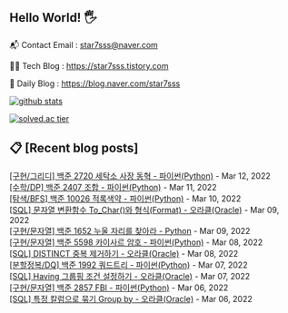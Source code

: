 ## Hello World! 🖐

📬 Contact Email : star7sss@naver.com

👨‍💻 Tech Blog : https://star7sss.tistory.com

🤪 Daily Blog : https://blog.naver.com/star7sss

[![github stats](https://github-readme-stats.vercel.app/api?username=jangThang&show_icons=true&hide_border=False)](https://star7sss.tistory.com)

[![solved.ac tier](http://mazassumnida.wtf/api/v2/generate_badge?boj=star7sss)](https://solved.ac/star7sss)

## 📋 [Recent blog posts]
[[구현/그리디] 백준 2720 세탁소 사장 동혁 - 파이썬(Python)](https://star7sss.tistory.com/286) - Mar 12, 2022<br>
[[수학/DP] 백준 2407 조합 - 파이썬(Python)](https://star7sss.tistory.com/285) - Mar 11, 2022<br>
[[탐색/BFS] 백준 10026 적록색약 - 파이썬(Python)](https://star7sss.tistory.com/284) - Mar 10, 2022<br>
[[SQL] 문자열 변환함수 To_Char()와 형식(Format) - 오라클(Oracle)](https://star7sss.tistory.com/283) - Mar 09, 2022<br>
[[구현/문자열] 백준 1652 누울 자리를 찾아라 - Python](https://star7sss.tistory.com/282) - Mar 09, 2022<br>
[[구현/문자열] 백준 5598 카이사르 암호 - 파이썬(Python)](https://star7sss.tistory.com/281) - Mar 08, 2022<br>
[[SQL] DISTINCT 중복 제거하기 - 오라클(Oracle)](https://star7sss.tistory.com/280) - Mar 08, 2022<br>
[[분할정복/DQ] 백준 1992 쿼드트리 - 파이썬(Python)](https://star7sss.tistory.com/279) - Mar 07, 2022<br>
[[SQL] Having 그룹핑 조건 설정하기 - 오라클(Oracle)](https://star7sss.tistory.com/278) - Mar 07, 2022<br>
[[구현/문자열] 백준 2857 FBI - 파이썬(Python)](https://star7sss.tistory.com/277) - Mar 06, 2022<br>
[[SQL] 특정 칼럼으로 묶기 Group by - 오라클(Oracle)](https://star7sss.tistory.com/276) - Mar 06, 2022<br>
